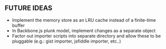 FUTURE IDEAS
------------

* Implement the memory store as an LRU cache instead of a finite-time buffer
* In Backbone.js plunk model, implement changes as a separate object
* Factor out importer scripts into separate directory and allow these to be pluggable (e.g.: gist importer, jsfiddle importer, etc..)
